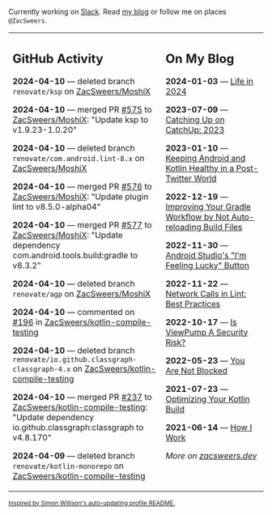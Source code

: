 Currently working on [Slack](https://slack.com/). Read [my blog](https://zacsweers.dev/) or follow me on places `@ZacSweers`.

<table><tr><td valign="top" width="60%">

## GitHub Activity
<!-- githubActivity starts -->
**2024-04-10** — deleted branch `renovate/ksp` on [ZacSweers/MoshiX](https://github.com/ZacSweers/MoshiX)

**2024-04-10** — merged PR [#575](https://github.com/ZacSweers/MoshiX/pull/575) to [ZacSweers/MoshiX](https://github.com/ZacSweers/MoshiX): "Update ksp to v1.9.23-1.0.20"

**2024-04-10** — deleted branch `renovate/com.android.lint-8.x` on [ZacSweers/MoshiX](https://github.com/ZacSweers/MoshiX)

**2024-04-10** — merged PR [#576](https://github.com/ZacSweers/MoshiX/pull/576) to [ZacSweers/MoshiX](https://github.com/ZacSweers/MoshiX): "Update plugin lint to v8.5.0-alpha04"

**2024-04-10** — merged PR [#577](https://github.com/ZacSweers/MoshiX/pull/577) to [ZacSweers/MoshiX](https://github.com/ZacSweers/MoshiX): "Update dependency com.android.tools.build:gradle to v8.3.2"

**2024-04-10** — deleted branch `renovate/agp` on [ZacSweers/MoshiX](https://github.com/ZacSweers/MoshiX)

**2024-04-10** — commented on [#196](https://github.com/ZacSweers/kotlin-compile-testing/pull/196#issuecomment-2048390471) in [ZacSweers/kotlin-compile-testing](https://github.com/ZacSweers/kotlin-compile-testing)

**2024-04-10** — deleted branch `renovate/io.github.classgraph-classgraph-4.x` on [ZacSweers/kotlin-compile-testing](https://github.com/ZacSweers/kotlin-compile-testing)

**2024-04-10** — merged PR [#237](https://github.com/ZacSweers/kotlin-compile-testing/pull/237) to [ZacSweers/kotlin-compile-testing](https://github.com/ZacSweers/kotlin-compile-testing): "Update dependency io.github.classgraph:classgraph to v4.8.170"

**2024-04-09** — deleted branch `renovate/kotlin-monorepo` on [ZacSweers/kotlin-compile-testing](https://github.com/ZacSweers/kotlin-compile-testing)
<!-- githubActivity ends -->
</td><td valign="top" width="40%">

## On My Blog
<!-- blog starts -->
**2024-01-03** — [Life in 2024](https://www.zacsweers.dev/life-in-2024/)

**2023-07-09** — [Catching Up on CatchUp: 2023](https://www.zacsweers.dev/catching-up-on-catchup-2023/)

**2023-01-10** — [Keeping Android and Kotlin Healthy in a Post-Twitter World](https://www.zacsweers.dev/keeping-android-healthy/)

**2022-12-19** — [Improving Your Gradle Workflow by Not Auto-reloading Build Files](https://www.zacsweers.dev/improving-your-workflow-by-not-auto-reloading-build-files/)

**2022-11-30** — [Android Studio's "I'm Feeling Lucky" Button](https://www.zacsweers.dev/android-studios-im-feeling-lucky-button/)

**2022-11-22** — [Network Calls in Lint: Best Practices](https://www.zacsweers.dev/network-calls-in-lint-best-practices/)

**2022-10-17** — [Is ViewPump A Security Risk?](https://www.zacsweers.dev/is-viewpump-a-security-risk/)

**2022-05-23** — [You Are Not Blocked](https://www.zacsweers.dev/you-are-not-blocked/)

**2021-07-23** — [Optimizing Your Kotlin Build](https://www.zacsweers.dev/optimizing-your-kotlin-build/)

**2021-06-14** — [How I Work](https://www.zacsweers.dev/how-i-work/)
<!-- blog ends -->
_More on [zacsweers.dev](https://zacsweers.dev/)_
</td></tr></table>

<sub><a href="https://simonwillison.net/2020/Jul/10/self-updating-profile-readme/">Inspired by Simon Willison's auto-updating profile README.</a></sub>
